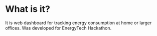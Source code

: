 # What is it?
It is web dashboard for tracking energy consumption at home or larger offices. Was developed for EnergyTech Hackathon.
